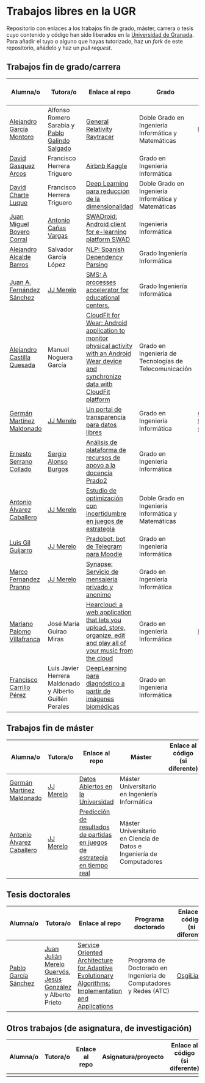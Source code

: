 # Trabajos libres en la UGR

Repositorio con enlaces a los trabajos fin de grado, máster, carrera o tesis cuyo contenido y código han sido liberados en la [Universidad de Granada](http://www.ugr.es). Para añadir el tuyo o alguno que hayas tutorizado, haz un *fork* de este repositorio, añádelo y haz un *pull request*.

## Trabajos fin de grado/carrera

| Alumna/o | Tutora/o | Enlace al repo | Grado | Enlace al código (si diferente) |
| -------- | -------- | -------------- | ------| --------------------------------|
| [Alejandro García Montoro](https://github.com/agarciamontoro) | Alfonso Romero Sarabia y [Pablo Galindo Salgado](https://github.com/pablogsal) | [General Relativity Raytracer](https://github.com/agarciamontoro/TFG) | Doble Grado en Ingeniería Informática y Matemáticas | [kerrpy](https://github.com/kerrpy) |
| [David Gasquez Arcos](https://github.com/davidgasquez) | Francisco Herrera Triguero | [Airbnb Kaggle](https://github.com/davidgasquez/kaggle-airbnb) | Grado en Ingeniería Informática ||
| [David Charte Luque](https://github.com/fdavidcl) | Francisco Herrera Triguero | [Deep Learning para reducción de la dimensionalidad](https://github.com/fdavidcl/tfg) | Doble Grado en Ingeniería Informática y Matemáticas ||
| [Juan Miguel Boyero Corral](https://github.com/Amab) | [Antonio Cañas Vargas](https://github.com/acanas) | [SWADroid: Android client for e-learning platform SWAD](https://github.com/Amab/SWADroid) | Ingeniería Informática ||
| [Alejandro Alcalde Barros](https://github.com/elbaulp) | Salvador García López | [NLP: Spanish Dependency Parsing](https://github.com/elbaulp/NLP_Dependency_Parsing) | Grado Ingeniería Informática ||
| [Juan A. Fernández Sánchez](https://github.com/juanaFernandez) | [JJ Merelo](https://github.com/JJ) | [SMS: A processes accelerator for educational centers.](https://github.com/ButterFlyDevs/StudentsManagementSystem) | Grado Ingeniería Informática ||
| [Alejandro Castilla Quesada](https://github.com/alejandrocq) | Manuel Noguera García | [CloudFit for Wear: Android application to monitor physical activity with an Android Wear device and synchronize data with CloudFit platform](https://github.com/alejandrocq/cloudfit-for-wear) | Grado en Ingeniería de Tecnologías de Telecomunicación | |
| [Germán Martínez Maldonado](https://github.com/germaaan) | [JJ Merelo](https://github.com/JJ) | [Un portal de transparencia para datos libres](https://github.com/germaaan/TFG) | Grado en Ingeniería Informática | [ugr-transparente-servidor](https://github.com/oslugr/ugr-transparente-servidor) ||
| [Ernesto Serrano Collado](https://github.com/erseco) | [Sergio Alonso Burgos](https://github.com/zerjillo) | [Análisis de plataforma de recursos de apoyo a la docencia Prado2](https://github.com/erseco/ugr_tfg) | Grado en Ingeniería Informática ||
| [Antonio Álvarez Caballero](https://github.com/analca3) | [JJ Merelo](https://github.com/JJ) | [Estudio de optimización con incertidumbre en juegos de estrategia](https://github.com/analca3/TFG) | Doble Grado en Ingeniería Informática y Matemáticas | |
| [Luis Gil Guijarro](https://github.com/LuisGi93/) | [JJ Merelo](https://github.com/JJ) | [Pradobot: bot de Telegram para Moodle](https://github.com/LuisGi93/pradobot) | Grado en Ingeniería Informática | |
| [Marco Fernandez Pranno](https://github.com/marco-fp) | [JJ Merelo](https://github.com/JJ) | [Synapse: Servicio de mensajeria privado y anonimo](https://github.com/SynapseMessenger) | Grado en Ingeniería Informática | |
| [Mariano Palomo Villafranca](https://github.com/mpvillafranca) | José María Guirao Miras | [Hearcloud: a web application that lets you upload, store, organize, edit and play all of your music from the cloud](https://github.com/hearcloud/hearcloud-doc) | Grado en Ingeniería Informática | [Hearcloud](https://github.com/hearcloud/hearcloud) |
| [Francisco Carrillo Pérez](https://github.com/pacocp) | Luis Javier Herrera Maldonado y Alberto Guillén Perales | [DeepLearning para diagnóstico a partir de imágenes biomédicas](https://github.com/pacocp/Deep-Learning-para-diagnostico-a-partir-de-imagenes-Biomedicas) | Grado en Ingeniería Informática | |


## Trabajos fin de máster

| Alumna/o | Tutora/o | Enlace al repo | Máster | Enlace al código (si diferente) |
| -------- | -------- | -------------- | -------| --------------------------------|
| [Germán Martínez Maldonado](https://github.com/germaaan) | [JJ Merelo](https://github.com/JJ) | [Datos Abiertos en la Universidad](https://github.com/germaaan/ProyectoDatosAbiertos) | Máster Universitario en Ingeniería Informática | ||
| [Antonio Álvarez Caballero](https://github.com/analca3) | [JJ Merelo](https://github.com/JJ) | [Predicción de resultados de partidas en juegos de estrategia en tiempo real](https://github.com/analca3/StarCraft-winner-prediction) | Máster Universitario en Ciencia de Datos e Ingeniería de Computadores | |

## Tesis doctorales

| Alumna/o | Tutora/o | Enlace al repo | Programa doctorado | Enlace al código (si diferente) |
| -------- | -------- | -------------- | -------------------| --------------------------------|
|[Pablo García Sánchez](http://github.com/fergunet)|[Juan Julián Merelo Guervós](http://github.com/JJ), [Jesús González](https://github.com/jesusatc/) y Alberto Prieto|[Service Oriented Architecture for Adaptive Evolutionary Algorithms: Implementation and Applications](https://github.com/fergunet/tesis)|Programa de Doctorado en Ingeniería de Computadores y Redes (ATC)|[OsgiLiath](http://github.com/fergunet/osgiliath)|

## Otros trabajos (de asignatura, de investigación)

| Alumna/o | Tutora/o | Enlace al repo | Asignatura/proyecto | Enlace al código (si diferente) |
| -------- | -------- | -------------- | --------------------| --------------------------------|
| | | || | |
